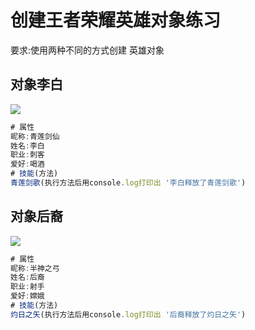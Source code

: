 # 创建王者荣耀英雄对象练习

要求:使用两种不同的方式创建 英雄对象

## 对象李白

![](D:\课件\js\js进阶课件\1.对象\0.创建对象练习\imgs\李白.jpg)

```javascript
# 属性
昵称:青莲剑仙
姓名:李白
职业:刺客
爱好:喝酒
# 技能(方法)
青莲剑歌(执行方法后用console.log打印出 '李白释放了青莲剑歌')

```

## 对象后裔

![](D:\课件\js\js进阶课件\1.对象\0.创建对象练习\imgs\后裔.jpg)

```javascript
# 属性
昵称:半神之弓
姓名:后裔
职业:射手
爱好:嫦娥
# 技能(方法)
灼日之矢(执行方法后用console.log打印出 '后裔释放了灼日之矢')
```

